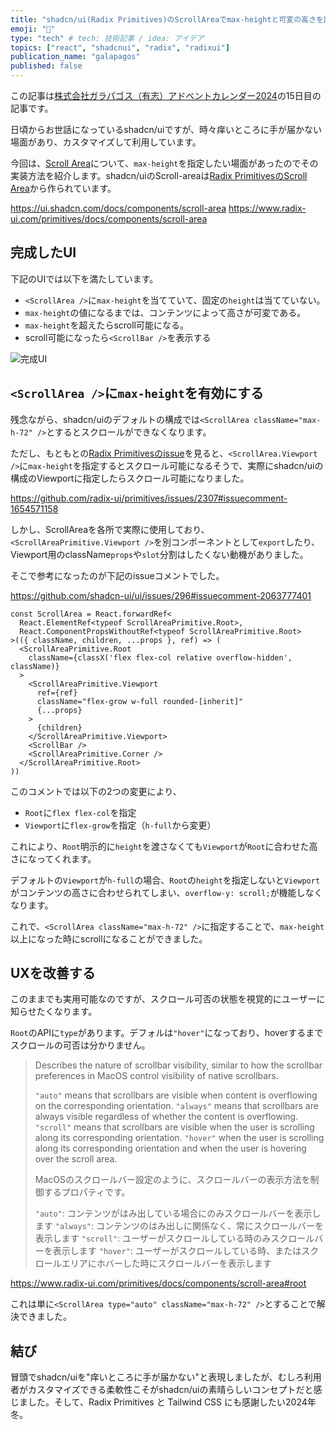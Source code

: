 ```yaml
---
title: "shadcn/ui(Radix Primitives)のScrollAreaでmax-heightと可変の高さを設定する"
emoji: "🦒"
type: "tech" # tech: 技術記事 / idea: アイデア
topics: ["react", "shadcnui", "radix", "radixui"]
publication_name: "galapagos"
published: false
---
```


この記事は[株式会社ガラパゴス（有志）アドベントカレンダー2024](https://qiita.com/advent-calendar/2024/galapagos)の15日目の記事です。

日頃からお世話になっているshadcn/uiですが、時々痒いところに手が届かない場面があり、カスタマイズして利用しています。

今回は、[Scroll Area](https://ui.shadcn.com/docs/components/scroll-area)について、`max-height`を指定したい場面があったのでその実装方法を紹介します。shadcn/uiのScroll-areaは[Radix PrimitivesのScroll Area](https://www.radix-ui.com/primitives/docs/components/scroll-area)から作られています。

https://ui.shadcn.com/docs/components/scroll-area
https://www.radix-ui.com/primitives/docs/components/scroll-area

## 完成したUI

下記のUIでは以下を満たしています。

- `<ScrollArea />`に`max-height`を当てていて、固定の`height`は当てていない。
- `max-height`の値になるまでは、コンテンツによって高さが可変である。
- `max-height`を超えたらscroll可能になる。
- scroll可能になったら`<ScrollBar />`を表示する

![完成UI](https://storage.googleapis.com/zenn-user-upload/1864d3ec4968-20241213.gif)

## `<ScrollArea />`に`max-height`を有効にする

残念ながら、shadcn/uiのデフォルトの構成では`<ScrollArea className="max-h-72" />`とするとスクロールができなくなります。

ただし、もともとの[Radix Primitivesのissue](https://github.com/radix-ui/primitives/issues/2307#issuecomment-1654571158)を見ると、`<ScrollArea.Viewport />`に`max-height`を指定するとスクロール可能になるそうで、実際にshadcn/uiの構成のViewportに指定したらスクロール可能になりました。

https://github.com/radix-ui/primitives/issues/2307#issuecomment-1654571158

しかし、ScrollAreaを各所で実際に使用しており、`<ScrollAreaPrimitive.Viewport />`を別コンポーネントとして`export`したり、Viewport用のclassName`props`や`slot`分割はしたくない動機がありました。

そこで参考になったのが下記のissueコメントでした。

https://github.com/shadcn-ui/ui/issues/296#issuecomment-2063777401

```tsx
const ScrollArea = React.forwardRef<
  React.ElementRef<typeof ScrollAreaPrimitive.Root>,
  React.ComponentPropsWithoutRef<typeof ScrollAreaPrimitive.Root>
>(({ className, children, ...props }, ref) => (
  <ScrollAreaPrimitive.Root
    className={classX('flex flex-col relative overflow-hidden', className)}
  >
    <ScrollAreaPrimitive.Viewport
      ref={ref}
      className="flex-grow w-full rounded-[inherit]"
      {...props}
    >
      {children}
    </ScrollAreaPrimitive.Viewport>
    <ScrollBar />
    <ScrollAreaPrimitive.Corner />
  </ScrollAreaPrimitive.Root>
))
```

このコメントでは以下の2つの変更により、

- `Root`に`flex flex-col`を指定
- `Viewport`に`flex-grow`を指定（`h-full`から変更）

これにより、`Root`明示的に`height`を渡さなくても`Viewport`が`Root`に合わせた高さになってくれます。

デフォルトの`Viewport`が`h-full`の場合、`Root`の`height`を指定しないと`Viewport`がコンテンツの高さに合わせられてしまい、`overflow-y: scroll;`が機能しなくなります。

これで、`<ScrollArea className="max-h-72" />`に指定することで、`max-height`以上になった時にscrollになることができました。

## UXを改善する

このままでも実用可能なのですが、スクロール可否の状態を視覚的にユーザーに知らせたくなります。

`Root`のAPIに`type`があります。デフォルは`"hover"`になっており、hoverするまでスクロールの可否は分かりません。

> Describes the nature of scrollbar visibility, similar to how the scrollbar preferences in MacOS control visibility of native scrollbars.
> 
> `"auto"` means that scrollbars are visible when content is overflowing on the corresponding orientation.
> `"always"` means that scrollbars are always visible regardless of whether the content is overflowing.
> `"scroll"` means that scrollbars are visible when the user is scrolling along its corresponding orientation.
> `"hover"` when the user is scrolling along its corresponding orientation and when the user is hovering over the scroll area.
> 
> MacOSのスクロールバー設定のように、スクロールバーの表示方法を制御するプロパティです。
> 
> `"auto"`: コンテンツがはみ出している場合にのみスクロールバーを表示します
> `"always"`: コンテンツのはみ出しに関係なく、常にスクロールバーを表示します
> `"scroll"`: ユーザーがスクロールしている時のみスクロールバーを表示します
> `"hover"`: ユーザーがスクロールしている時、またはスクロールエリアにホバーした時にスクロールバーを表示します

https://www.radix-ui.com/primitives/docs/components/scroll-area#root

これは単に`<ScrollArea type="auto" className="max-h-72" />`とすることで解決できました。

## 結び

冒頭でshadcn/uiを"痒いところに手が届かない"と表現しましたが、むしろ利用者がカスタマイズできる柔軟性こそがshadcn/uiの素晴らしいコンセプトだと感じました。そして、Radix Primitives と Tailwind CSS にも感謝したい2024年冬。
